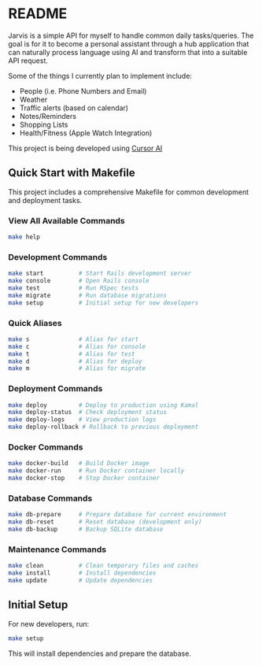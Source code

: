 # README

Jarvis is a simple API for myself to handle common daily tasks/queries. The goal is for it to become a personal assistant through a hub application that can naturally process language using AI and transform that into a suitable API request.

Some of the things I currently plan to implement include:
- People (i.e. Phone Numbers and Email)
- Weather
- Traffic alerts (based on calendar)
- Notes/Reminders
- Shopping Lists
- Health/Fitness (Apple Watch Integration)

This project is being developed using [Cursor AI](https://cursor.com/)

## Quick Start with Makefile

This project includes a comprehensive Makefile for common development and deployment tasks.

### View All Available Commands
```bash
make help
```

### Development Commands
```bash
make start          # Start Rails development server
make console        # Open Rails console
make test           # Run RSpec tests
make migrate        # Run database migrations
make setup          # Initial setup for new developers
```

### Quick Aliases
```bash
make s              # Alias for start
make c              # Alias for console
make t              # Alias for test
make d              # Alias for deploy
make m              # Alias for migrate
```

### Deployment Commands
```bash
make deploy         # Deploy to production using Kamal
make deploy-status  # Check deployment status
make deploy-logs    # View production logs
make deploy-rollback # Rollback to previous deployment
```

### Docker Commands
```bash
make docker-build   # Build Docker image
make docker-run     # Run Docker container locally
make docker-stop    # Stop Docker container
```

### Database Commands
```bash
make db-prepare     # Prepare database for current environment
make db-reset       # Reset database (development only)
make db-backup      # Backup SQLite database
```

### Maintenance Commands
```bash
make clean          # Clean temporary files and caches
make install        # Install dependencies
make update         # Update dependencies
```

## Initial Setup

For new developers, run:
```bash
make setup
```

This will install dependencies and prepare the database.
